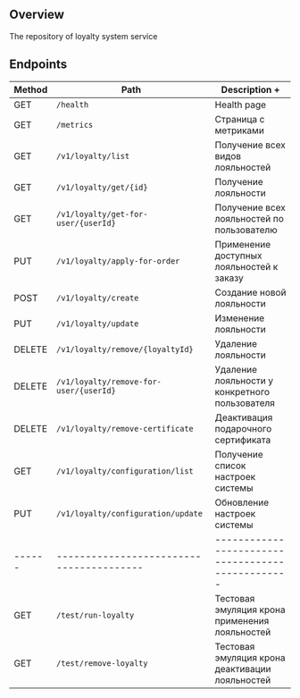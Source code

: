 ## Overview

The repository of loyalty system service

## Endpoints

Method | Path                                   | Description                                     +|                                                                         
------ |----------------------------------------|--------------------------------------------------
GET    | `/health`                              | Health page                                     |
GET    | `/metrics`                             | Страница с метриками                            |
GET    | `/v1/loyalty/list`                     | Получение всех видов лояльностей                |
GET    | `/v1/loyalty/get/{id}`                 | Получение лояльности                            |
GET    | `/v1/loyalty/get-for-user/{userId}`    | Получение всех лояльностей по пользователю      |
PUT    | `/v1/loyalty/apply-for-order`          | Применение доступных лояльностей к заказу       |
POST   | `/v1/loyalty/create`                   | Создание новой лояльности                       |
PUT    | `/v1/loyalty/update`                   | Изменение лояльности                            |
DELETE | `/v1/loyalty/remove/{loyaltyId}`       | Удаление лояльности                             |
DELETE | `/v1/loyalty/remove-for-user/{userId}` | Удаление лояльности у конкретного пользователя  |
DELETE | `/v1/loyalty/remove-certificate`       | Деактивация подарочного сертификата             |
GET    | `/v1/loyalty/configuration/list`       | Получение список настроек системы               |
PUT    | `/v1/loyalty/configuration/update`     | Обновление настроек системы                     |
------ |----------------------------------------|-------------------------------------------------|
GET    | `/test/run-loyalty`                    | Тестовая эмуляция крона применения лояльностей  |
GET    | `/test/remove-loyalty`                 | Тестовая эмуляция крона деактивации лояльностей |